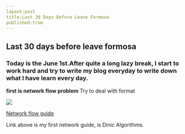 ```yaml
---
layout:post
title:Last 30 Days Before Leave Formosa
published:true
---
```



## Last 30 days before leave formosa
### Today is the June 1st.After quite a long lazy break, I start to work hard and try to write my blog everyday to write down what I have learn every day.

**first is network flow problem**
Try to deal with format

![]({{site.baseurl}}/http://img1.imgtn.bdimg.com/it/u=2520671006,2051174757&fm=21&gp=0.jpg)

[Network flow guide](http://comzyh.com/blog/archives/568/)

Link above is my first network guide, is Dinic Algorithms.
